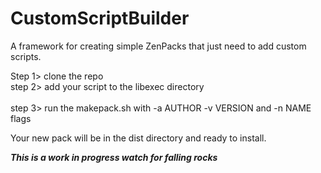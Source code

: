 # CustomScriptBuilder
A framework for creating simple ZenPacks that just need to add custom scripts.

Step 1> clone the repo<br>
step 2> add your script to the libexec directory<br>  
step 3> run the makepack.sh with -a AUTHOR -v VERSION and -n NAME flags<br>

Your new pack will be in the dist directory and ready to install.

***This is a work in progress watch for falling rocks***
